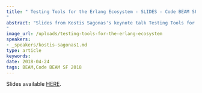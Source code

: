 ```yaml
---
title: " Testing Tools for the Erlang Ecosystem - SLIDES - Code BEAM SF 2018
"
abstract: "Slides from Kostis Sagonas's keynote talk Testing Tools for the Erlang Ecosystem - Code BEAM SF 2018
"
image_url: /uploads/testing-tools-for-the-erlang-ecosystem
speakers:
- _speakers/kostis-sagonas1.md
type: article
keywords: 
date: 2018-04-24
tags: BEAM,Code BEAM SF 2018
---
```


Slides available <a href="/uploads/media/default/0001/01/fd33426166979d663b0f6040a46cad6e2fe149cc.pdf" target="_blank">HERE</a>.
